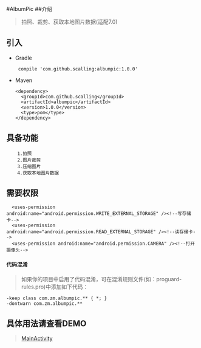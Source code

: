 #AlbumPic
##介绍
>拍照、裁剪、获取本地图片数据(适配7.0)


## 引入
* Gradle 
   
   ```
    compile 'com.github.scalling:albumpic:1.0.0'
   ```
* Maven
	
	```
    <dependency>
      <groupId>com.github.scalling</groupId>
      <artifactId>albumpic</artifactId>
      <version>1.0.0</version>
      <type>pom</type>
    </dependency>
	
	```

## 具备功能
        1.拍照
        2.图片裁剪
        3.压缩图片
        4.获取本地图片数据
        
## 需要权限
      <uses-permission android:name="android.permission.WRITE_EXTERNAL_STORAGE" /><!--写存储卡-->
      <uses-permission android:name="android.permission.READ_EXTERNAL_STORAGE" /><!--读存储卡-->
      <uses-permission android:name="android.permission.CAMERA" /><!--打开摄像头-->

#### 代码混淆
     
>如果你的项目中启用了代码混淆，可在混淆规则文件(如：proguard-rules.pro)中添加如下代码：
     
    -keep class com.zm.albumpic.** { *; }
    -dontwarn com.zm.albumpic.**
     
        
## 具体用法请查看DEMO
>[MainActivity](https://github.com/scalling/AlbumPicture/blob/master/AlbumPicSample/src/main/java/com/zm/picture/sample/MainActivity.java)
  
